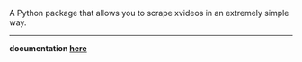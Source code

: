 A Python package that allows you to scrape xvideos in an extremely simple way.

***

**documentation [here](https://lobooooooo14.github.io/XVLIB/)**

